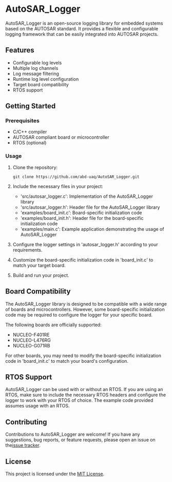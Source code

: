 # AutoSAR_Logger

AutoSAR_Logger is an open-source logging library for embedded systems based on the AUTOSAR standard. It provides a flexible and configurable logging framework that can be easily integrated into AUTOSAR projects.

## Features

- Configurable log levels
- Multiple log channels
- Log message filtering
- Runtime log level configuration
- Target board compatibility
- RTOS support

## Getting Started

### Prerequisites

- C/C++ compiler
- AUTOSAR compliant board or microcontroller
- RTOS (optional)

### Usage

1. Clone the repository:

   ```shell
   git clone https://github.com/abd-uaq/AutoSAR_Logger.git
   ```

2. Include the necessary files in your project:

   - 'src/autosar_logger.c': Implementation of the AutoSAR_Logger library
   - 'src/autosar_logger.h': Header file for the AutoSAR_Logger library
   - 'examples/board_init.c': Board-specific initialization code
   - 'examples/board_init.h': Header file for the board-specific initialization code
   - 'examples/main.c': Example application demonstrating the usage of AutoSAR_Logger

3. Configure the logger settings in 'autosar_logger.h' according to your requirements.

4. Customize the board-specific initialization code in 'board_init.c' to match your target board.

5. Build and run your project.

## Board Compatibility
The AutoSAR_Logger library is designed to be compatible with a wide range of boards and microcontrollers. However, some board-specific initialization code may be required to configure the logger for your specific board.

The following boards are officially supported:

   - NUCLEO-F401RE
   - NUCLEO-L476RG
   - NUCLEO-G071RB

For other boards, you may need to modify the board-specific initialization code in 'board_init.c' to match your board's configuration.

## RTOS Support
AutoSAR_Logger can be used with or without an RTOS. If you are using an RTOS, make sure to include the necessary RTOS headers and configure the logger to work with your RTOS of choice. The example code provided assumes usage with an RTOS.

## Contributing
Contributions to AutoSAR_Logger are welcome! If you have any suggestions, bug reports, or feature requests, please open an issue on the[issue tracker](https://github.com/abdu-uaq/AutoSAR_Logger/issues).

## License
This project is licensed under the [MIT License](LICENSE).

